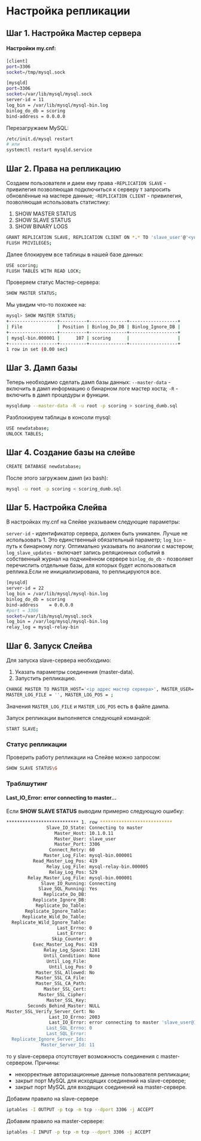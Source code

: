 # Настройка репликации
## Шаг 1. Настройка Мастер сервера
#### Настройки my.cnf:
```sh
[client]
port=3306
socket=/tmp/mysql.sock

[mysqld]
port=3306
socket=/var/lib/mysql/mysql.sock
server-id = 11
log_bin = /var/lib/mysql/mysql-bin.log
binlog_do_db = scoring
bind-address = 0.0.0.0
```
Перезагружаем MySQL:
```sh
/etc/init.d/mysql restart
# или
systemctl restart mysqld.service
```
## Шаг 2. Права на репликацию
Создаем пользователя и даем ему права
-`REPLICATION SLAVE` - привилегия позволяющая подключиться к серверу т запросить обновлённые на мастере данные;
-`REPLICATION CLIENT` - привилегия, позволяющая использовать статистику:
1. SHOW MASTER STATUS
2. SHOW SLAVE STATUS
3. SHOW BINARY LOGS
```sh
GRANT REPLICATION SLAVE, REPLICATION CLIENT ON *.* TO 'slave_user'@'<указываем ip адресс slave servera>' IDENTIFIED BY 'password';
FLUSH PRIVILEGES;
```
Далее блокируем все таблицы в нашей базе данных:
```sh
USE scoring;
FLUSH TABLES WITH READ LOCK;
```
Проверяем статус Мастер-сервера:
```sh
SHOW MASTER STATUS;
```
Мы увидим что-то похожее на:
```sh
mysql> SHOW MASTER STATUS;
+------------------+----------+--------------+------------------+
| File             | Position | Binlog_Do_DB | Binlog_Ignore_DB |
+------------------+----------+--------------+------------------+
| mysql-bin.000001 |      107 | scoring      |                  |
+------------------+----------+--------------+------------------+
1 row in set (0.00 sec)
```
## Шаг 3. Дамп базы
Теперь необходимо сделать дамп базы данных:
    `--master-data` - включить в дамп информацию о бинарном логе мастер хоста;
    `-R` - включить в дамп процедуры и функции.
```sh
mysqldump --master-data -R -u root -p scoring > scoring_dumb.sql
```
Разблокируем таблицы в консоли mysql:
```sh
USE newdatabase;
UNLOCK TABLES;
```
## Шаг 4. Создание базы на слейве
```sh 
CREATE DATABASE newdatabase;
```
После этого загружаем дамп (из bash):
```sh 
mysql -u root -p scoring < scoring_dumb.sql
```
## Шаг 5. Настройка Слейва
В настройках my.cnf на Слейве указываем следующие параметры:

`server-id` - идентификатор сервера, должен быть уникален. Лучше не использовать 1. Это единственный обязательный параметр;
`log_bin` - путь к бинарному логу. Оптимально указывать по аналогии с мастером;
`log_slave_updates` - включает запись реляционных событий в собственный журнал на подчинённом сервере
`binlog_do_db` - позволяет перечислить отдельные базы, для которых будет использоваться реплика.Если не инициализирована, то реплицируются все.
```sh
[mysqld]
server-id = 22
log_bin = /var/lib/mysql/mysql-bin.log
binlog_do_db = scoring
bind-address    = 0.0.0.0
#port = 3306
socket=/var/lib/mysql/mysql.sock
log_bin = /var/log/mysql/mysql-bin.log
relay_log = mysql-relay-bin
```
## Шаг 6. Запуск Слейва
Для запуска slave-сервера необходимо:
1. Указать параметры соединения (master-data).
2. Запустить репликацию.

```sh
CHANGE MASTER TO MASTER_HOST='<ip адрес мастер сервера>', MASTER_USER='slave_user', MASTER_PASSWORD='password',
MASTER_LOG_FILE = '', MASTER_LOG_POS = ;
```
Значения `MASTER_LOG_FILE` и `MASTER_LOG_POS` есть в файле дампа.

Запуск репликации выполняется следующей командой:
```sh
START SLAVE;
```
### Статус репликации
Проверить работу репликации на Слейве можно запросом:
```sh
SHOW SLAVE STATUS\G
```

### Траблшутинг

#### Last_IO_Error: error connecting to master...
Если **SHOW SLAVE STATUS** выводим примерно следующую ошибку:
```sh
*************************** 1. row ***************************
               Slave_IO_State: Connecting to master
                  Master_Host: 10.1.0.11
                  Master_User: slave_user
                  Master_Port: 3306
                Connect_Retry: 60
              Master_Log_File: mysql-bin.000001
          Read_Master_Log_Pos: 419
               Relay_Log_File: mysql-relay-bin.000005
                Relay_Log_Pos: 529
        Relay_Master_Log_File: mysql-bin.000001
             Slave_IO_Running: Connecting
            Slave_SQL_Running: Yes
              Replicate_Do_DB: 
          Replicate_Ignore_DB: 
           Replicate_Do_Table: 
       Replicate_Ignore_Table: 
      Replicate_Wild_Do_Table: 
  Replicate_Wild_Ignore_Table: 
                   Last_Errno: 0
                   Last_Error: 
                 Skip_Counter: 0
          Exec_Master_Log_Pos: 419
              Relay_Log_Space: 1281
              Until_Condition: None
               Until_Log_File: 
                Until_Log_Pos: 0
           Master_SSL_Allowed: No
           Master_SSL_CA_File: 
           Master_SSL_CA_Path: 
              Master_SSL_Cert: 
            Master_SSL_Cipher: 
               Master_SSL_Key: 
        Seconds_Behind_Master: NULL
Master_SSL_Verify_Server_Cert: No
                Last_IO_Errno: 2003
                Last_IO_Error: error connecting to master 'slave_user@10.1.0.11:3306' - retry-time: 60  retries: 86400  message: Can't connect to MySQL server on '10.1.0.11' (113)
               Last_SQL_Errno: 0
               Last_SQL_Error: 
  Replicate_Ignore_Server_Ids: 
             Master_Server_Id: 11

```
то у slave-сервера отсутствует возможность соединения с master-сервером. Причины:
  - некорректные авторизационные данные пользователя репликации;
  - закрыт порт MySQL для исходящих соединений на slave-сервере;
  - закрыт порт MySQL для входящих соединений на master-сервере.

Добавим правило на slave-сервере
```sh
iptables -I OUTPUT -p tcp -m tcp --dport 3306 -j ACCEPT
```

Добавим правило на master-сервере:

```sh
iptables -I INPUT -p tcp -m tcp --dport 3306 -j ACCEPT
```
